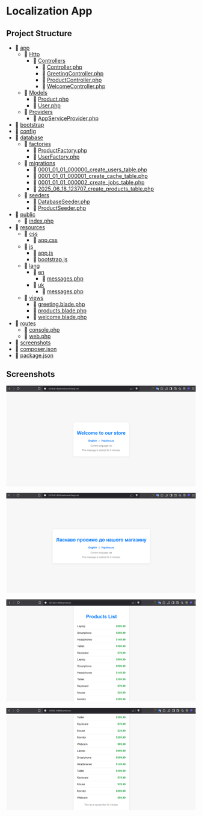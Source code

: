 # Localization App

## Project Structure

* 📁 [app](./app)
  * 📁 [Http](./app/Http)
    * 📁 [Controllers](./app/Http/Controllers)
      * 📄 [Controller.php](./app/Http/Controllers/Controller.php)
      * 📄 [GreetingController.php](./app/Http/Controllers/GreetingController.php)
      * 📄 [ProductController.php](./app/Http/Controllers/ProductController.php)
      * 📄 [WelcomeController.php](./app/Http/Controllers/WelcomeController.php)
  * 📁 [Models](./app/Models)
    * 📄 [Product.php](./app/Models/Product.php)
    * 📄 [User.php](./app/Models/User.php)
  * 📁 [Providers](./app/Providers)
    * 📄 [AppServiceProvider.php](./app/Providers/AppServiceProvider.php)
* 📁 [bootstrap](./bootstrap)
* 📁 [config](./config)
* 📁 [database](./database)
  * 📁 [factories](./database/factories)
    * 📄 [ProductFactory.php](./database/factories/ProductFactory.php)
    * 📄 [UserFactory.php](./database/factories/UserFactory.php)
  * 📁 [migrations](./database/migrations)
    * 📄 [0001_01_01_000000_create_users_table.php](./database/migrations/0001_01_01_000000_create_users_table.php)
    * 📄 [0001_01_01_000001_create_cache_table.php](./database/migrations/0001_01_01_000001_create_cache_table.php)
    * 📄 [0001_01_01_000002_create_jobs_table.php](./database/migrations/0001_01_01_000002_create_jobs_table.php)
    * 📄 [2025_06_18_123707_create_products_table.php](./database/migrations/2025_06_18_123707_create_products_table.php)
  * 📁 [seeders](./database/seeders)
    * 📄 [DatabaseSeeder.php](./database/seeders/DatabaseSeeder.php)
    * 📄 [ProductSeeder.php](./database/seeders/ProductSeeder.php)
* 📁 [public](./public)
  * 📄 [index.php](./public/index.php)
* 📁 [resources](./resources)
  * 📁 [css](./resources/css)
    * 📄 [app.css](./resources/css/app.css)
  * 📁 [js](./resources/js)
    * 📄 [app.js](./resources/js/app.js)
    * 📄 [bootstrap.js](./resources/js/bootstrap.js)
  * 📁 [lang](./resources/lang)
    * 📁 [en](./resources/lang/en)
      * 📄 [messages.php](./resources/lang/en/messages.php)
    * 📁 [uk](./resources/lang/uk)
      * 📄 [messages.php](./resources/lang/uk/messages.php)
  * 📁 [views](./resources/views)
    * 📄 [greeting.blade.php](./resources/views/greeting.blade.php)
    * 📄 [products.blade.php](./resources/views/products.blade.php)
    * 📄 [welcome.blade.php](./resources/views/welcome.blade.php)
* 📁 [routes](./routes)
  * 📄 [console.php](./routes/console.php)
  * 📄 [web.php](./routes/web.php)
* 📁 [screenshots](./screenshots)
* 📄 [composer.json](./composer.json)
* 📄 [package.json](./package.json)
## Screenshots

![1.1.png](./screenshots/1.1.png)

![1.2.png](./screenshots/1.2.png)

![1.3.png](./screenshots/1.3.png)

![1.4.png](./screenshots/1.4.png)